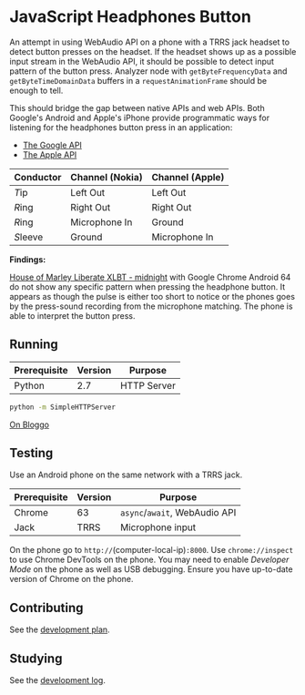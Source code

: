 # JavaScript Headphones Button

An attempt in using WebAudio API on a phone with a TRRS jack headset to detect button presses on the headset.
If the headset shows up as a possible input stream in the WebAudio API, it should be possible to detect input pattern of the button press.
Analyzer node with `getByteFrequencyData` and `getByteTimeDomainData` buffers in a `requestAnimationFrame` should be enough to tell.

This should bridge the gap between native APIs and web APIs.
Both Google's Android and Apple's iPhone provide programmatic ways for listening for the headphones button press in an application:

- [The Google API](https://stackoverflow.com/a/19543982/2715716)
- [The Apple API](https://stackoverflow.com/a/15425324/2715716)

| Conductor | Channel (Nokia) | Channel (Apple) |
|-----------|-----------------|-----------------|
| *T*ip     | Left Out        | Left Out        |
| *R*ing    | Right Out       | Right Out       |
| *R*ing    | Microphone In   | Ground          |
| *S*leeve  | Ground          | Microphone In   |

**Findings:**

[House of Marley Liberate XLBT - midnight](https://www.thehouseofmarley.com/liberate-xlbt-bluetooth-over-ear-headphones-midnight.html)
with Google Chrome Android 64 do not show any specific pattern when pressing the headphone button.
It appears as though the pulse is either too short to notice or the phones goes by the press-sound recording from the microphone matching.
The phone is able to interpret the button press.

## Running

| Prerequisite | Version | Purpose     |
|--------------|---------|-------------|
| Python       | 2.7     | HTTP Server |

```sh
python -m SimpleHTTPServer
```

[On Bloggo](index.html)

## Testing

Use an Android phone on the same network with a TRRS jack.

| Prerequisite | Version | Purpose                       |
|--------------|---------|-------------------------------|
| Chrome       | 63      | `async`/`await`, WebAudio API |
| Jack         | TRRS    | Microphone input              |

On the phone go to `http://`(computer-local-ip)`:8000`.
Use `chrome://inspect` to use Chrome DevTools on the phone.
You may need to enable *Developer Mode* on the phone as well as USB debugging.
Ensure you have up-to-date version of Chrome on the phone.

## Contributing

See the [development plan](doc/tasks.md).

## Studying

See the [development log](doc/notes.md).
